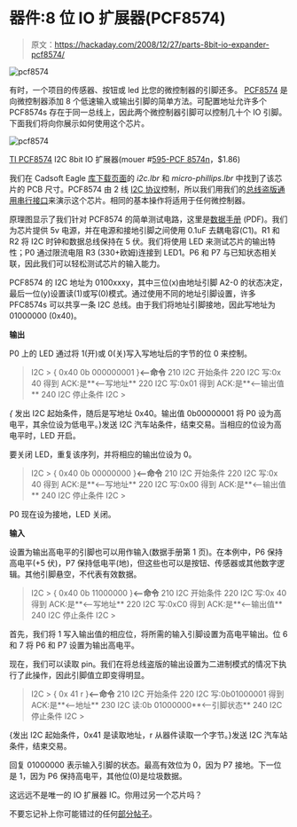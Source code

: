 # 器件:8 位 IO 扩展器(PCF8574)

> 原文：<https://hackaday.com/2008/12/27/parts-8bit-io-expander-pcf8574/>

![pcf8574](img/949f69a79351f490b6f5f7ff39842b37.png "pcf8574")

有时，一个项目的传感器、按钮或 led 比您的微控制器的引脚还多。 [PCF8574](http://focus.ti.com/docs/prod/folders/print/pcf8574.html) 是向微控制器添加 8 个低速输入或输出引脚的简单方法。可配置地址允许多个 PCF8574s 存在于同一总线上，因此两个微控制器引脚可以控制几十个 IO 引脚。下面我们将向你展示如何使用这个芯片。

![pcf8574](img/a57cea32d2a7dde858ab885beb543c12.png "pcf8574")

[TI PCF8574](http://focus.ti.com/docs/prod/folders/print/pcf8574.html) I2C 8bit IO 扩展器(mouer #[595-PCF 8574n](http://www.mouser.com/Search/ProductDetail.aspx?qs=L5CvrNUdZirGmsfmc3baKQ%3d%3d)，$1.86)

我们在 Cadsoft Eagle [库下载页面](http://www.cadsoft.de/cgi-bin/download.pl?page=/home/cadsoft/html_public/download.htm.en&dir=eagle/userfiles/libraries)的 *i2c.lbr* 和 *micro-phillips.lbr* 中找到了该芯片的 PCB 尺寸。PCF8574 由 2 线 [I2C 协议](http://en.wikipedia.org/wiki/I%C2%B2C)控制，所以我们用我们的[总线盗版通用串行接口](http://hackaday.com/2008/11/19/how-to-the-bus-pirate-universal-serial-interface/)来演示这个芯片。相同的基本操作将适用于任何微控制器。

原理图显示了我们针对 PCF8574 的简单测试电路，这里是[数据手册](http://www.ti.com/lit/gpn/pcf8574) (PDF)。我们为芯片提供 5v 电源，并在电源和接地引脚之间使用 0.1uF 去耦电容(C1)。R1 和 R2 将 I2C 时钟和数据总线保持在 5 伏。我们将使用 LED 来测试芯片的输出特性；P0 通过限流电阻 R3 (330+欧姆)连接到 LED1。P6 和 P7 与已知状态相关联，因此我们可以轻松测试芯片的输入能力。

PCF8574 的 I2C 地址为 0100xxxy，其中三位(x)由地址引脚 A2-0 的状态决定，最后一位(y)设置读(1)或写(0)模式。通过使用不同的地址引脚设置，许多 PFC8574s 可以共享一条 I2C 总线。由于我们将地址引脚接地，因此写地址为 01000000 (0x40)。

**输出**

P0 上的 LED 通过将 1(开)或 0(关)写入写地址后的字节的位 0 来控制。

> I2C > { 0x40 0b 000000001 }**<–命令**
> 210 I2C 开始条件
> 220 I2C 写:0x 40 得到 ACK:是**<–写地址**
> 220 I2C 写:0x01 得到 ACK:是**<–输出值**
> 240 I2C 停止条件
> I2C >

*{* 发出 I2C 起始条件，随后是写地址 0x40。输出值 0b00000001 将 P0 设为高电平，其余位设为低电平。}发送 I2C 汽车站条件，结束交易。当相应的位设为高电平时，LED 开启。

要关闭 LED，重复该序列，并将相应的输出位设为 0。

> I2C > { 0x40 0b 00000000 }**<–命令**
> 210 I2C 开始条件
> 220 I2C 写:0x 40 得到 ACK:是**<–写地址**
> 220 I2C 写:0x00 得到 ACK:是**<–输出值**
> 240 I2C 停止条件
> I2C >

P0 现在设为接地，LED 关闭。

**输入**

设置为输出高电平的引脚也可以用作输入(数据手册第 1 页)。在本例中，P6 保持高电平(+5 伏)，P7 保持低电平(地)，但这些也可以是按钮、传感器或其他数字逻辑。其他引脚悬空，不代表有效数据。

> I2C > { 0x40 0b 11000000 }**<–命令**
> 210 I2C 开始条件
> 220 I2C 写:0x 40 得到 ACK:是**<–写地址**
> 220 I2C 写:0xC0 得到 ACK:是**<–输出值**
> 240 I2C 停止条件
> I2C >

首先，我们将 1 写入输出值的相应位，将所需的输入引脚设置为高电平输出。位 6 和 7 将 P6 和 P7 设置为输出高电平。

现在，我们可以读取 pin。我们在将总线盗版的输出设置为二进制模式的情况下执行了此操作，因此引脚值立即变得明显。

> I2C > { 0x 41 r }**<–命令**
> 210 I2C 开始条件
> 220 I2C 写:0b01000001 得到 ACK:是**<–地址**
> 230 I2C 读:0b 01000000**<–引脚状态**
> 240 I2C 停止条件
> I2C >

{发出 I2C 起始条件，0x41 是读取地址，r 从器件读取一个字节。}发送 I2C 汽车站条件，结束交易。

回复 01000000 表示输入引脚的状态。最高有效位为 0，因为 P7 接地。下一位是 1，因为 P6 保持高电平，其他位(0)是垃圾数据。

这远远不是唯一的 IO 扩展器 IC。你用过另一个芯片吗？

不要忘记补上你可能错过的任何[部分帖子](http://hackaday.com/category/parts/)。
